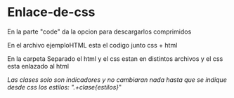 # Enlace-de-css
En la parte "code" da la opcion para descargarlos comprimidos


En el archivo ejemploHTML esta el codigo junto css + html


En la carpeta Separado el html y el css estan en distintos archivos y el css esta enlazado al html



*Las clases solo son indicadores y no cambiaran nada hasta que se indique desde css los estilos:  ".+clase{estilos}*"

